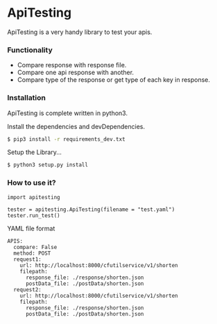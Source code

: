 # ApiTesting

ApiTesting is a very handy library to test your apis.

### Functionality
- Compare response with response file.
- Compare one api response with another.
- Compare type of the response or get type of each key in response.

### Installation

ApiTesting is complete written in python3. 

Install the dependencies and devDependencies.

```sh
$ pip3 install -r requirements_dev.txt
```

Setup the Library...

```sh
$ python3 setup.py install
```

### How to use it?

```
import apitesting

tester = apitesting.ApiTesting(filename = "test.yaml")
tester.run_test()
```

YAML file format
```
APIS:
  compare: False
  method: POST
  request1:
    url: http://localhost:8000/cfutilservice/v1/shorten
    filepath:
      response_file: ./response/shorten.json
      postData_file: ./postData/shorten.json
  request2:
    url: http://localhost:8000/cfutilservice/v1/shorten
    filepath:
      response_file: ./response/shorten.json
      postData_file: ./postData/shorten.json
```







